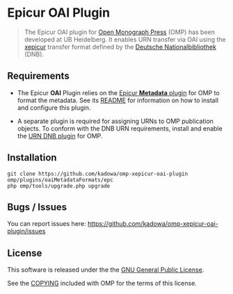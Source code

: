 # Epicur OAI Plugin

> The Epicur OAI plugin for [Open Monograph Press][omp] (OMP) has been developed at UB Heidelberg. It enables URN transfer via OAI using the [xepicur][xepicur] transfer format defined by the [Deutsche Nationalbibliothek][dnb] (DNB).

## Requirements

* The Epicur **OAI** Plugin relies on the [Epicur **Metadata** plugin][epc10] for OMP to format the metadata. See its [README][epc10-readme] for information on how to install and configure this plugin.

* A separate plugin is required for assigning URNs to OMP publication objects. To conform with the DNB URN requirements, install and enable the [URN DNB plugin][urn_dnb] for OMP.

## Installation

	git clone https://github.com/kadowa/omp-xepicur-oai-plugin omp/plugins/oaiMetadataFormats/epc
	php omp/tools/upgrade.php upgrade

## Bugs / Issues

You can report issues here: <https://github.com/kadowa/omp-xepicur-oai-plugin/issues>

## License

This software is released under the the [GNU General Public License][gpl-licence].

See the [COPYING][gpl-licence] included with OMP for the terms of this license.

[omp]: https://github.com/pkp/omp
[xepicur]: http://www.persistent-identifier.de/?link=210
[epc10]: https://github.com/kadowa/omp-xepicur-metadata-plugin
[epc10-readme]: https://github.com/kadowa/omp-xepicur-metadata-plugin/README.md
[urn_dnb]: https://github.com/kadowa/omp-dnb-urn-plugin
[dnb]: http://www.dnb.de
[gpl-licence]: https://github.com/pkp/omp/blob/master/docs/COPYING
